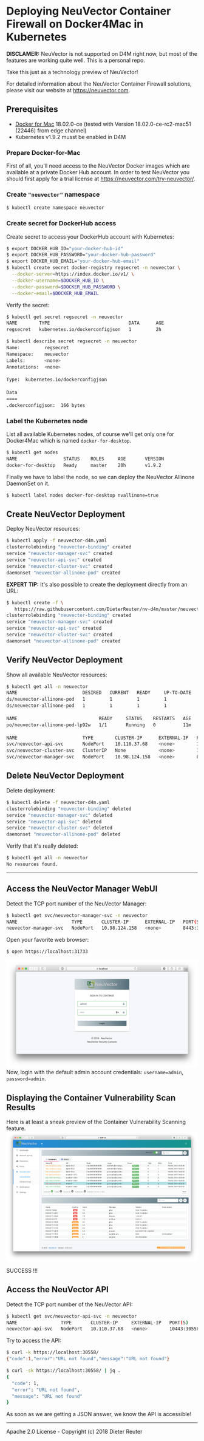 
# Deploying NeuVector Container Firewall on Docker4Mac in Kubernetes

**DISCLAMER:** NeuVector is not supported on D4M right now, but most of the features are working quite well. This is a personal repo.

Take this just as a technology preview of NeuVector!

For detailed information about the NeuVector Container Firewall solutions, please visit our website at https://neuvector.com.


## Prerequisites

* [Docker for Mac](https://docs.docker.com/docker-for-mac/) 18.02.0-ce (tested with Version 18.02.0-ce-rc2-mac51 (22446) from edge channel)
* Kubernetes v1.9.2 musst be enabled in D4M


### Prepare Docker-for-Mac

First of all, you'll need access to the NeuVector Docker images which are available at a private Docker Hub account. In order to test NeuVector you should first apply for a trial license at https://neuvector.com/try-neuvector/.


### Create `"neuvector"` namespace

```bash
$ kubectl create namespace neuvector
```


### Create secret for DockerHub access

Create secret to access your DockerHub account with Kubernetes:
```bash
$ export DOCKER_HUB_ID="your-docker-hub-id"
$ export DOCKER_HUB_PASSWORD="your-docker-hub-password"
$ export DOCKER_HUB_EMAIL="your-docker-hub-email"
$ kubectl create secret docker-registry regsecret -n neuvector \
  --docker-server=https://index.docker.io/v1/ \
  --docker-username=$DOCKER_HUB_ID \
  --docker-password=$DOCKER_HUB_PASSWORD \
  --docker-email=$DOCKER_HUB_EMAIL
```

Verify the secret:
```bash
$ kubectl get secret regsecret -n neuvector
NAME        TYPE                             DATA      AGE
regsecret   kubernetes.io/dockerconfigjson   1         2h
```

```bash
$ kubectl describe secret regsecret -n neuvector
Name:         regsecret
Namespace:    neuvector
Labels:       <none>
Annotations:  <none>

Type:  kubernetes.io/dockerconfigjson

Data
====
.dockerconfigjson:  166 bytes
```


### Label the Kubernetes node

List all available Kubernetes nodes, of course we'll get only one for Docker4Mac which is named `docker-for-desktop`.
```bash
$ kubectl get nodes
NAME                 STATUS    ROLES     AGE       VERSION
docker-for-desktop   Ready     master    20h       v1.9.2
```

Finally we have to label the node, so we can deploy the NeuVector Allinone DaemonSet on it.
```bash
$ kubectl label nodes docker-for-desktop nvallinone=true
```


## Create NeuVector Deployment 

Deploy NeuVector resources:
```bash
$ kubectl apply -f neuvector-d4m.yaml
clusterrolebinding "neuvector-binding" created
service "neuvector-manager-svc" created
service "neuvector-api-svc" created
service "neuvector-cluster-svc" created
daemonset "neuvector-allinone-pod" created
```

**EXPERT TIP:**
It's also possible to create the deployment directly from an URL:
```bash
$ kubectl create -f \
   https://raw.githubusercontent.com/DieterReuter/nv-d4m/master/neuvector-d4m.yaml
clusterrolebinding "neuvector-binding" created
service "neuvector-manager-svc" created
service "neuvector-api-svc" created
service "neuvector-cluster-svc" created
daemonset "neuvector-allinone-pod" created
```


## Verify NeuVector Deployment

Show all available NeuVector resources:
```bash
$ kubectl get all -n neuvector
NAME                        DESIRED   CURRENT   READY     UP-TO-DATE   AVAILABLE   NODE SELECTOR     AGE
ds/neuvector-allinone-pod   1         1         1         1            1           nvallinone=true   11m
ds/neuvector-allinone-pod   1         1         1         1            1           nvallinone=true   11m

NAME                              READY     STATUS    RESTARTS   AGE
po/neuvector-allinone-pod-lp92w   1/1       Running   0          11m

NAME                        TYPE        CLUSTER-IP      EXTERNAL-IP   PORT(S)                         AGE
svc/neuvector-api-svc       NodePort    10.110.37.68    <none>        10443:30558/TCP                 11m
svc/neuvector-cluster-svc   ClusterIP   None            <none>        18300/TCP,18301/TCP,18301/UDP   11m
svc/neuvector-manager-svc   NodePort    10.98.124.158   <none>        8443:31733/TCP                  11m
```


## Delete NeuVector Deployment

Delete deployment:
```bash
$ kubectl delete -f neuvector-d4m.yaml
clusterrolebinding "neuvector-binding" deleted
service "neuvector-manager-svc" deleted
service "neuvector-api-svc" deleted
service "neuvector-cluster-svc" deleted
daemonset "neuvector-allinone-pod" deleted
```

Verify that it's really deleted:
```bash
$ kubectl get all -n neuvector
No resources found.
```


----

## Access the NeuVector Manager WebUI

Detect the TCP port number of the NeuVector Manager:
```bash
$ kubectl get svc/neuvector-manager-svc -n neuvector
NAME                    TYPE       CLUSTER-IP      EXTERNAL-IP   PORT(S)          AGE
neuvector-manager-svc   NodePort   10.98.124.158   <none>        8443:31733/TCP   5m
```

Open your favorite web browser:
```bash
$ open https://localhost:31733
```

![login-page](/images/neuvector-manager-ui-login-page.png)
Now, login with the default admin account credentials: `username=admin`, `password=admin`.


## Displaying the Container Vulnerability Scan Results

Here is at least a sneak preview of the Container Vulnerability Scanning feature.
![container-vulnerabilities](/images/neuvector-manager-ui-container-vulnerabilities.png)

SUCCESS !!!


## Access the NeuVector API

Detect the TCP port number of the NeuVector API:
```bash
$ kubectl get svc/neuvector-api-svc -n neuvector
NAME                TYPE       CLUSTER-IP     EXTERNAL-IP   PORT(S)           AGE
neuvector-api-svc   NodePort   10.110.37.68   <none>        10443:30558/TCP   7m
```

Try to access the API:
```bash
$ curl -k https://localhost:30558/
{"code":1,"error":"URL not found","message":"URL not found"}
```

```bash
$ curl -sk https://localhost:30558/ | jq .
{
  "code": 1,
  "error": "URL not found",
  "message": "URL not found"
}
```

As soon as we are getting a JSON answer, we know the API is accessible!

----

Apache 2.0 License - Copyright (c) 2018 Dieter Reuter
